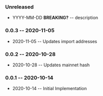 ### Unreleased

- YYYY-MM-DD **BREAKING?** -- description

### 0.0.3 -- 2020-11-05

- 2020-11-05 -- Updates import addresses

### 0.0.2 -- 2020-10-28

- 2020-10-28 -- Updates mainnet hash

### 0.0.1 -- 2020-10-14

- 2020-10-14 -- Initial Implementation